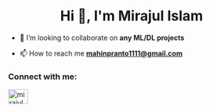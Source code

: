 <h1 align="center">Hi 👋, I'm Mirajul Islam</h1>

- 👯 I’m looking to collaborate on **any ML/DL projects**

- 📫 How to reach me **mahinpranto1111@gmail.com**

<h3 align="left">Connect with me:</h3>
<p align="left">
<a href="https://www.linkedin.com/in/mirajul-islam-6b001b208/" target="blank"><img align="center" src="https://raw.githubusercontent.com/rahuldkjain/github-profile-readme-generator/master/src/images/icons/Social/linked-in-alt.svg" alt="mirajul islam" height="30" width="40" /></a>
</p>
